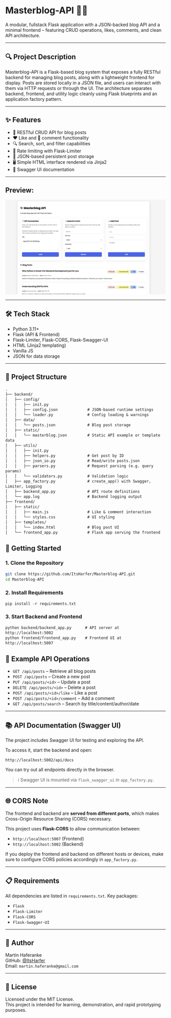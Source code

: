 # Masterblog-API 🧠📝

A modular, fullstack Flask application with a JSON-backed blog API and a minimal frontend – featuring CRUD operations, likes, comments, and clean API architecture.

---

## 🔍 Project Description

Masterblog-API is a Flask-based blog system that exposes a fully RESTful backend for managing blog posts, along with a lightweight frontend for display. Posts are stored locally in a JSON file, and users can interact with them via HTTP requests or through the UI. The architecture separates backend, frontend, and utility logic cleanly using Flask blueprints and an application factory pattern.

---


## ✨ Features

- 🧩 RESTful CRUD API for blog posts
- ❤️ Like and 💬 comment functionality
- 🔍 Search, sort, and filter capabilities
- 🔐 Rate limiting with Flask-Limiter 
- 🧱 JSON-based persistent post storage
- 🖥 Simple HTML interface rendered via Jinja2
- 📜 Swagger UI documentation  

---

## Preview:
<img src="assets/preview.png" alt="Preview" width="1000"/>

---

## 🛠️ Tech Stack

- Python 3.11+
- Flask (API & Frontend)
- Flask-Limiter, Flask-CORS, Flask-Swagger-UI
- HTML (Jinja2 templating)
- Vanilla JS
- JSON for data storage

---

## 🧱 Project Structure

```
.
├── backend/
│   ├── config/
│   │   ├── init.py
│   │   ├── config.json             # JSON-based runtime settings
│   │   └── loader.py               # Config loading & warnings
│   ├── data/
│   │   └── posts.json              # Blog post storage
│   ├── static/
│   │   └── masterblog.json         # Static API example or template data
│   ├── utils/
│   │   ├── init.py
│   │   ├── helpers.py              # Get post by ID
│   │   ├── json_io.py              # Read/write posts.json
│   │   ├── parsers.py              # Request parsing (e.g. query params)
│   │   └── validators.py           # Validation logic
│   ├── app_factory.py              # create_app() with Swagger, Limiter, Logging
│   ├── backend_app.py              # API route definitions
│   └── app.log                     # Backend logging output
├── frontend/
│   ├── static/
│   │   ├── main.js                 # Like & comment interaction
│   │   └── styles.css              # UI styling
│   ├── templates/
│   │   └── index.html              # Blog post UI
│   └── frontend_app.py             # Flask app serving the frontend
```

## 🚀 Getting Started

### 1. Clone the Repository

```bash
git clone https://github.com/ItsHarfer/Masterblog-API.git
cd Masterblog-API
```

### 2. Install Requirements
```
pip install -r requirements.txt
```

### 3. Start Backend and Frontend
```
python backend/backend_app.py      # API server at http://localhost:5002
python frontend/frontend_app.py    # Frontend UI at http://localhost:5007
```

## 🔧 Example API Operations

- `GET /api/posts` – Retrieve all blog posts  
- `POST /api/posts` – Create a new post  
- `PUT /api/posts/<id>` – Update a post  
- `DELETE /api/posts/<id>` – Delete a post  
- `POST /api/posts/<id>/like` – Like a post  
- `POST /api/posts/<id>/comment` – Add a comment  
- `GET /api/posts/search` – Search by title/content/author/date

---

## 📚 API Documentation (Swagger UI)

The project includes Swagger UI for testing and exploring the API.

To access it, start the backend and open:
```
http://localhost:5002/api/docs
```
You can try out all endpoints directly in the browser.

> ℹ️ Swagger UI is mounted via `flask_swagger_ui` in `app_factory.py`.

---

## 🌐 CORS Note

The frontend and backend are **served from different ports**, which makes Cross-Origin Resource Sharing (CORS) necessary.

This project uses **Flask-CORS** to allow communication between:

- `http://localhost:5007` (Frontend)
- `http://localhost:5002` (Backend)

If you deploy the frontend and backend on different hosts or devices, make sure to configure CORS policies accordingly in `app_factory.py`.

---

## 📋 Requirements

All dependencies are listed in `requirements.txt`. Key packages:

- `Flask`
- `Flask-Limiter`
- `Flask-CORS`
- `Flask-Swagger-UI`

---

## 👤 Author

Martin Haferanke  
GitHub: [@ItsHarfer](https://github.com/ItsHarfer)  
Email: `martin.haferanke@gmail.com`

---

## 📄 License

Licensed under the MIT License.  
This project is intended for learning, demonstration, and rapid prototyping purposes.
